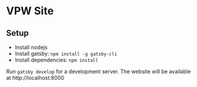 # VPW Site 

## Setup

- Install nodejs
- Install gatsby: `npm install -g gatsby-cli`
- Install dependencies: `npm install`

Run `gatsby develop` for a development server. The website will be available at http://localhost:8000